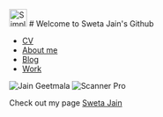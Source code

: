 <img src="https://simpleicons.org/icons/android.svg" alt="Simple Icons" width=32 height=32 >
# Welcome to Sweta Jain's Github   



- [CV](https://swetathebest.github.io/cv/)
- [About me](https://swetathebest.github.io/about/)
- [Blog](https://swetathebest.github.io/blog/)
- [Work](https://swetathebest.github.io/works/)

![Jain Geetmala](https://play-lh.googleusercontent.com/9Yu-TJ6Mceq871DLhBsSaejvln-jMC5pol-PqTbC1ZokgAsdPJ6SuXkqxLPJjMFYgGc=s180-rw) ![Scanner Pro](https://play-lh.googleusercontent.com/ChkFz2t_2kpmYpjpgqR5N-fOFwVUWWmT6wBCpeMZwb4bYTnmTjZdqQsZnvEBB0CRmQ=s180-rw)

Check out my page  [Sweta Jain](https://swetathebest.github.io/) 
